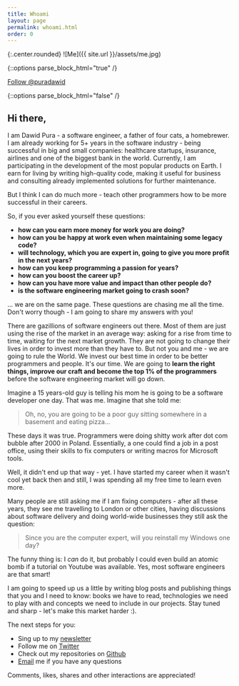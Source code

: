 ```yaml
---
title: Whoami
layout: page
permalink: whoami.html
order: 0
---
```

{:.center.rounded}
![Me]({{ site.url }}/assets/me.jpg)

{::options parse_block_html="true" /}

<div class="follow-me">
<a href="https://twitter.com/puradawid?ref_src=twsrc%5Etfw" class="twitter-follow-button" data-show-count="false">Follow @puradawid</a><script async src="https://platform.twitter.com/widgets.js" charset="utf-8"></script>
</div>

<div class="tldr">

</div>

{::options parse_block_html="false" /}

## Hi there,
I am Dawid Pura - a software engineer, a father of four cats, a homebrewer. I am already working for 5+ years in the software industry - being successful in big and small companies: healthcare startups, insurance, airlines and one of the biggest bank in the world. Currently, I am participating in the development of the most popular products on Earth. I earn for living by writing high-quality code, making it useful for business and consulting already implemented solutions for further maintenance.

But I think I can do much more - teach other programmers how to be more successful in their careers.

So, if you ever asked yourself these questions:
* **how can you earn more money for work you are doing?**
* **how can you be happy at work even when maintaining some legacy code?**
* **will technology, which you are expert in, going to give you more profit in the next years?**
* **how can you keep programming a passion for years?**
* **how can you boost the career up?**
* **how can you have more value and impact than other people do?**
* **is the software engineering market going to crash soon?**

... we are on the same page. These questions are chasing me all the time. Don't worry though - I am going to share my answers with you!

There are gazillions of software engineers out there. Most of them are just using the rise of the market in an average way: asking for a rise from time to time, waiting for the next market growth. They are not going to change their lives in order to invest more than they have to. But not you and me - we are going to rule the World. We invest our best time in order to be better programmers and people. It's our time. We are going to **learn the right things, improve our craft and become the top 1% of the programmers** before the software engineering market will go down.

Imagine a 15 years-old guy is telling his mom he is going to be a software developer one day. That was me. Imagine that she told me:

> Oh, no, you are going to be a poor guy sitting somewhere in a basement and eating pizza...

These days it was true. Programmers were doing shitty work after dot com bubble after 2000 in Poland. Essentially, a one could find a job in a post office, using their skills to fix computers or writing macros for Microsoft tools. 

Well, it didn't end up that way - yet. I have started my career when it wasn't cool yet back then and still, I was spending all my free time to learn even more.

Many people are still asking me if I am fixing computers - after all these years, they see me travelling to London or other cities, having discussions about software delivery and doing world-wide businesses they still ask the question:

> Since you are the computer expert, will you reinstall my Windows one day?

The funny thing is: I *can* do it, but probably I could even build an atomic bomb if a tutorial on Youtube was available. Yes, most software engineers  are that smart!

I am going to speed up us a little by writing blog posts and publishing things that you and I need to know: books we have to read, technologies we need to play with and concepts we need to include in our projects. Stay tuned and sharp - let's make this market harder :).

The next steps for you: 

* Sing up to my [newsletter][5]
* Follow me on [Twitter][2]
* Check out my repositories on [Github][3]
* [Email][4] me if you have any questions

Comments, likes, shares and other interactions are appreciated!

[2]: https://twitter.com/puradawid
[3]: https://github.com/puradawid
[4]: mailto:contact@puradawid.pro
[5]: /newsletter.html
